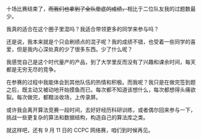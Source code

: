 十场比赛结束了，~~而我们也拿到了全队垫底的成绩，~~相比于二位队友我的过题数最少。

我真的适合在这个圈子里混吗？我适合带领更多的同学来参与吗？

还是说，我本来就是个只会刷绩点的混子呢？我的成绩不错，也受着一些同学的喜爱，但是我内心深处真的少了很多东西。少了什么呢？

我感觉自己是这个时代量产的产品，到了大学里反而没有了兴趣和课余时间，每天都是无穷无尽的竞争。

在参赛的过程中我能体会到其他队伍的热情和积极。而我呢？我只是在做完签到题之后，既主动又被动地开始摸鱼而已。每次都不知道该想什么，每次都想得头痛欲裂。每次做完，都黯淡收场，上传录屏。

或许我会离开算法竞赛一段时间，去好好经历科研训练，或者偶尔回来参与一下，挑战一些更复杂的算法和数据结构，构造自己的算法库之类。

就这样吧，还有 9 月 11 日的 CCPC 网络赛，咱们到时候再见。

